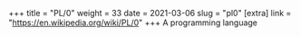+++
title = "PL/0"
weight = 33
date = 2021-03-06
slug = "pl0"
[extra]
link = "https://en.wikipedia.org/wiki/PL/0"
+++
A programming language

